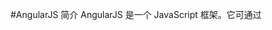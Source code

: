 #AngularJS 简介
	AngularJS 是一个 JavaScript 框架。它可通过 <script> 标签添加到 HTML 页面。
	AngularJS 通过 指令 扩展了 HTML，且通过 表达式 绑定数据到 HTML。
	
 - ng-app 指令定义一个 AngularJS 应用程序。
 - ng-model 指令把元素值（比如输入域的值）绑定到应用程序。
 - ng-bind 指令把应用程序数据绑定到 HTML 视图。

#什么是 AngularJS？
	AngularJS 使得开发现代的单一页面应用程序（SPAs：Single Page Applications）变得更加容易。
	AngularJS 把应用程序数据绑定到 HTML 元素。
	AngularJS 可以克隆和重复 HTML 元素。
	AngularJS 可以隐藏和显示 HTML 元素。
	AngularJS 可以在 HTML 元素"背后"添加代码。
	AngularJS 支持输入验证。

	HTML5 允许扩展的（自制的）属性，以 data- 开头。
	AngularJS 属性以 ng- 开头，但是您可以使用 data-ng- 来让网页对 HTML5 有效。

#AngularJS 表达式
	AngularJS 表达式写在双大括号内：{{ expression }}。
	AngularJS 表达式把数据绑定到 HTML，这与 ng-bind 指令有异曲同工之妙。
	AngularJS 将在表达式书写的位置"输出"数据。
	AngularJS 表达式 很像 JavaScript 表达式：它们可以包含文字、运算符和变量。
	实例 {{ 5 + 5 }} 或 {{ firstName + " " + lastName }}

#AngularJS 应用
	AngularJS 模块（Module） 定义了 AngularJS 应用。
	AngularJS 控制器（Controller） 用于控制 AngularJS 应用。
	ng-app指令定义了应用, ng-controller 定义了控制器。

#AngularJS 表达式 与 JavaScript 表达式

	类似于 JavaScript 表达式，AngularJS 表达式可以包含字母，操作符，变量。
	与 JavaScript 表达式不同，AngularJS 表达式可以写在 HTML 中。
	与 JavaScript 表达式不同，AngularJS 表达式不支持条件判断，循环及异常。
	与 JavaScript 表达式不同，AngularJS 表达式支持过滤器。

#AngularJS 指令
	AngularJS 指令是扩展的 HTML 属性，带有前缀 ng-。
	ng-app 指令初始化一个 AngularJS 应用程序。
	ng-init 指令初始化应用程序数据。
	ng-model 指令把元素值（比如输入域的值）绑定到应用程序。

#数据绑定

	上面实例中的 {{ firstName }} 表达式是一个 AngularJS 数据绑定表达式。
	AngularJS 中的数据绑定，同步了 AngularJS 表达式与 AngularJS 数据。
	{{ firstName }} 是通过 ng-model="firstName" 进行同步。

 - ng-repeat 指令会重复一个 HTML 元素：
```
	<div ng-app="" ng-init="names=[
	{name:'Jani',country:'Norway'},
	{name:'Hege',country:'Sweden'},
	{name:'Kai',country:'Denmark'}]">
	 
	<p>循环对象：</p>
	<ul>
	  <li ng-repeat="x    in names">
	    {{ x.name + ', ' + x.country }}
	  </li>
	</ul>
	 
	</div>
```

 - ng-app 指令
	ng-app 指令定义了 AngularJS 应用程序的 根元素。
	ng-app 指令在网页加载完毕时会自动引导（自动初始化）应用程序。

 - ng-init 指令
	ng-init 指令为 AngularJS 应用程序定义了 初始值。
	通常情况下，不使用 ng-init。您将使用一个控制器或模块来代替它。

 - ng-model 指令
	ng-model 指令 绑定 HTML 元素 到应用程序数据。
	ng-model 指令也可以：
	为应用程序数据提供类型验证（number、email、required）。
	为应用程序数据提供状态（invalid、dirty、touched、error）。
	为 HTML 元素提供 CSS 类。
	绑定 HTML 元素到 HTML 表单。
 - ng-repeat 指令
	ng-repeat 指令对于集合中（数组中）的每个项会 克隆一次 HTML 元素。

 - 创建自定义的指令
	除了 AngularJS 内置的指令外，我们还可以创建自定义指令。
	你可以使用 .directive 函数来添加自定义的指令。
	要调用自定义指令，HTML 元素上需要添加自定义指令名。
	使用驼峰法来命名一个指令， runoobDirective, 但在使用它时需要以 - 分割, runoob-directive:

```
	<body ng-app="myApp">
	<runoob-directive></runoob-directive>
	<script>
	var app = angular.module("myApp", []);
	app.directive("runoobDirective", function() {
	    return {
	        template : "<h1>自定义指令!</h1>"
	    };
	});
	</script>
	
	</body>
```

	restrict 值可以是以下几种:
	E 作为元素名使用
	A 作为属性使用
	C 作为类名使用
	M 作为注释使用
	

#应用状态
 - ng-model 指令可以为应用数据提供状态值(invalid, dirty, touched, error):

```<form ng-app="" name="myForm" ng-init="myText = 'test@runoob.com'">
    Email:
    <input type="email" name="myAddress" ng-model="myText" required></p>
    <h1>状态</h1>
    {{myForm.myAddress.$valid}}
    {{myForm.myAddress.$dirty}}
    {{myForm.myAddress.$touched}}
```</form>

#CSS 类
	ng-model 指令根据表单域的状态添加/移除以下类：
	ng-empty
	ng-not-empty
	ng-touched
	ng-untouched
	ng-valid
	ng-invalid
	ng-dirty
	ng-pending
	ng-pristine

```
	<style>
	input.ng-invalid {
	    background-color: lightblue;
	}
	</style>
	<body>
	
	<form ng-app="" name="myForm">
	    输入你的名字:
	    <input name="myAddress" ng-model="text" required>
	</form>
```

#Scope 概述
	AngularJS 应用组成如下：
	View(视图), 即 HTML。
	Model(模型), 当前视图中可用的数据。
	Controller(控制器), 即 JavaScript 函数，可以添加或修改属性。

#根作用域
	所有的应用都有一个 $rootScope，它可以作用在 ng-app 指令包含的所有 HTML 元素中。
	$rootScope 可作用于整个应用中。是各个 controller 中 scope 的桥梁。用 rootscope 定义的值，可以在各个 controller 中使用。
	
#AngularJS 过滤器
	过滤器可以使用一个管道字符（|）添加到表达式和指令中。

	currency	格式化数字为货币格式。
	filter	从数组项中选择一个子集。
	lowercase	格式化字符串为小写。
	orderBy	根据某个表达式排列数组。
	uppercase	格式化字符串为大写。
	
--->demo2

#AngularJS 服务(Service)

##什么是服务？
	在 AngularJS 中，服务是一个函数或对象，可在你的 AngularJS 应用中使用。
	AngularJS 内建了30 多个服务。
	有个 $location 服务，它可以返回当前页面的 URL 地址。
##为什么使用服务?
	在很多服务中，比如 $location 服务，它可以使用 DOM 中存在的对象，类似 window.location 对象，但 window.location 对象在 AngularJS 应用中有一定的局限性。
	AngularJS 会一直监控应用，处理事件变化， AngularJS 使用 $location 服务比使用 window.location 对象更好。
	
	   						window.location	          					$location.service
目的							允许对当前浏览器位置进行读写操作	允许对当前浏览器位置进行读写操作
API							暴露一个能被读写的对象			暴露jquery风格的读写器
是否在AngularJS应用生命周期中和应用整合		否			可获取到应用声明周期内的每一个阶段，并且和$watch整合
是否和HTML5 API的无缝整合				否			是（对低级浏览器优雅降级）
和应用的上下文是否相关					否，window.location.path返回"/docroot/actual/path"							是，$location.path()返回"/actual/path"

##各种服务

 - $http 服务:$http 是 AngularJS 应用中最常用的服务。 服务向服务器发送请求，应用响应服务器传送过来的数据。
	
 - $timeout 服务:AngularJS $timeout 服务对应了 JS window.setTimeout 函数。

 - $interval 服务:AngularJS $interval 服务对应了 JS window.setInterval 函数。

 - 创建自定义服务
 
 ---->server.html
 
 
##路由

 - 当我们点击以上的任意一个链接时，向服务端请的地址都是一样的 (http://runoob.com/)。 因为 # 号之后的内容在向服务端请求时会被浏览器忽略掉。 所以我们就需要在客户端实现 # 号后面内容的功能实现。 AngularJS 路由 就通过 # + 标记 帮助我们区分不同的逻辑页面并将不同的页面绑定到对应的控制器上。
 - 通常我们的URL形式为 http://runoob.com/first/page，但在单页Web应用中 AngularJS 通过 # + 标记 实现

##步骤
 - 、载入了实现路由的 js 文件：angular-route.js。
 - 、包含了 ngRoute 模块作为主应用模块的依赖模块。  angular.module('routingDemoApp',['ngRoute'])
 - 使用 ngView 指令 ：<div ng-view></div> 该 div 内的 HTML 内容会根据路由的变化而变化。
 - 、配置 $routeProvider，AngularJS $routeProvider 用来定义路由规则。
	 module.config(['$routeProvider', function($routeProvider){
	    $routeProvider
	        .when('/',{template:'这是首页页面'})
	        .when('/computers',{template:'这是电脑分类页面'})
	        .when('/printers',{template:'这是打印机页面'})
	        .otherwise({redirectTo:'/'});
	}]);
 - $routeProvider 为我们提供了 when(path,object) & otherwise(object) 函数按顺序定义所有路由，函数包含两个参数:
	第一个参数是 URL 或者 URL 正则规则。
	第二个参数是路由配置对象。

##路由设置对象
 - template:
	如果我们只需要在 ng-view 中插入简单的 HTML 内容，则使用该参数：
 - .when('/computers',{template:'这是电脑分类页面'})
 - templateUrl:
	如果我们只需要在 ng-view 中插入 HTML 模板文件，则使用该参数：
 - $routeProvider.when('/computers', {
    templateUrl: 'views/computers.html',});
	以上代码会从服务端获取 views/computers.html 文件内容插入到 ng-view 中。
 - controller:
	function、string或数组类型，在当前模板上执行的controller函数，生成新的scope。
 - controllerAs:
	string类型，为controller指定别名。
 - redirectTo:
	重定向的地址。
 - resolve:
	指定当前controller所依赖的其他模块。
	
	语法：
	$routeProvider.when(url, {
    template: string,
    templateUrl: string,
    controller: string, function 或 array,
    controllerAs: string,
    redirectTo: string, function,
    resolve: object<key, function>
});

#directive应用

 ---->directive.html


#select
	AngularJS 可以使用数组或对象创建一个下拉列表选项。
	
 - 在 AngularJS 中我们可以使用 ng-option 指令来创建一个下拉列表，列表项通过对象和数组循环输出
 - ng-repeat 指令是通过数组来循环 HTML 代码来创建下拉列表
 
	 区别:ng-repeat 指令是通过数组来循环 HTML 代码来创建下拉列表，但 ng-options 指令更适合创建下拉列表，它有以下优势：
	使用 ng-options 的选项的一个对象， ng-repeat 是一个字符串。

---->select.html

#AngularJS 表格

----》table.html

#HTML DOM

----》html Dom.html

#AngularJS 事件

----->event.html

#form
novalidate 属性在应用中不是必须的，但是你需要在 AngularJS 表单中使用，用于重写标准的 HTML5 验证

---->from.html   form1.html


#AngularJS 全局 API
	AngularJS 全局 API 用于执行常见任务的 JavaScript 函数集合，如：
	比较对象
	迭代对象
	转换对象
	angular.lowercase()	转换字符串为小写
	angular.uppercase()	转换字符串为大写
	angular.isString()	判断给定的对象是否为字符串，如果是返回 true。
	angular.isNumber()	判断给定的对象是否为数字，如果是返回 true。
 
----->api.html

#bootstrap.css

---->bootstrap.html

#AngularJS 包含
		//注意加单引号
---->includes.html


#AngularJS 动画

------>animate.html

#AngularJS 依赖注入
	wiki 上的解释是：依赖注入（Dependency Injection，简称DI）是一种软件设计模式，在这种模式下，一个或更多的依赖（或服务）被注入（或者通过引用传递）到一个独立的对象（或客户端）中，然后成为了该客户端状态的一部分。
	该模式分离了客户端依赖本身行为的创建，这使得程序设计变得松耦合，并遵循了依赖反转和单一职责原则。与服务定位器模式形成直接对比的是，它允许客户端了解客户端如何使用该系统找到依赖
	一句话：没事你不要来找我，有事我会去找你。

 - AngularJS 提供很好的依赖注入机制。以下5个核心组件用来作为依赖注入：
	value
	factory
	service
	provider
	constant
 
 

